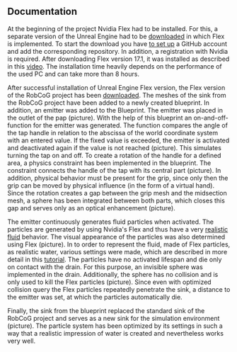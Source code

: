 ## Documentation

At the beginning of the project Nvidia Flex had to be installed. For this, a separate version of the Unreal Engine had to be [downloaded](https://github.com/NvPhysX/UnrealEngine/tree/FleX-4.17.1) in which Flex is implemented. To start the download you have [to set up](https://www.unrealengine.com/en-US/ue4-on-github) a GitHub account and add the corresponding repository. In addition, a registration with Nvidia is required.
After downloading Flex version 17.1, it was installed as described in this [video](https://www.youtube.com/watch?v=uNtePpTuX1g&t=289s). The installation time heavily depends on the performance of the used PC and can take more than 8 hours.

After successful installation of Unreal Engine Flex version, the Flex version of the RobCoG project has been [downloaded](https://github.com/robcog-iai/RobCoG/tree/dev-flex). The meshes of the sink from the RobCoG project have been added to a newly created blueprint. In addition, an emitter was added to the Blueprint. The emitter was placed in the outlet of the pap (picture). With the help of this blueprint an on-and-off-function for the emitter was generated. The function compares the angle of the tap handle in relation to the abscissa of the world coordinate system  with an entered value. If the fixed value is exceeded, the emitter is activated and deactivated again if the value is not reached (picture). This simulates turning the tap on and off.
To create a rotation of the handle for a defined area, a physics constraint has been implemented in the blueprint. The constraint connects the handle of the tap with its central part (picture). In addition, physical behavior must be present for the grip, since only then the grip can be moved by physical influence (in the form of a virtual hand). Since the rotation creates a gap between the grip mesh and the midsection mesh, a sphere has been integrated between both parts, which closes this gap and serves only as an optical enhancement (picture).

The emitter continuously generates fluid particles when activated. The particles are generated by using Nvidia's Flex and thus have a very [realistic fluid](https://www.youtube.com/watch?v=2gp7-ejkwBQ) behavior. The visual appearance of the particles was also determined using Flex (picture).
In to order to represent the fluid, made of Flex particles, as realistic water, various settings were made, which are described in more detail in this [tutorial](Tutorial.md). The particles have no activated lifespan and die only on contact with the drain. For this purpose, an invisible sphere was implemented in the drain. Additionally, the sphere has no collision and is only used to kill the Flex particles (picture).
Since even with optimized collision query the Flex particles repeatedly penetrate the sink, a distance to the emitter was set, at which the particles automatically die.

Finally, the sink from the blueprint replaced the standard sink of the RobCoG project and serves as a new sink for the simulation environment (picture). The particle system has been optimized by its settings in such a way that a realistic impression of water is created and nevertheless works very well.
